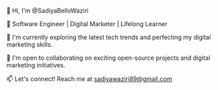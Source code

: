 👋 Hi, I'm @SadiyaBelloWaziri

🚀 Software Engineer | Digital Marketer | Lifelong Learner

🌱 I'm currently exploring the latest tech trends and perfecting my digital marketing skills.

💞️ I'm open to collaborating on exciting open-source projects and digital marketing initiatives.

📫 Let's connect! Reach me at sadiyawaziri89@gmail.com

<!---
--->
